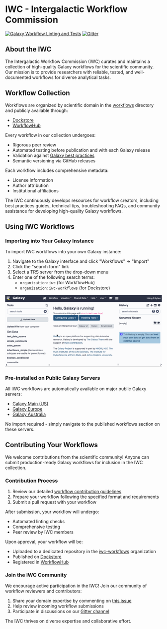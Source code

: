 # IWC - Intergalactic Workflow Commission

[![Galaxy Workflow Linting and Tests](https://github.com/galaxyproject/iwc/actions/workflows/workflow_test.yml/badge.svg?branch=main)](https://github.com/galaxyproject/iwc/actions/workflows/workflow_test.yml/badge.svg?branch=main)
[![Gitter](https://badges.gitter.im/galaxyproject/iwc.svg)](https://gitter.im/galaxyproject/iwc?utm_source=badge&utm_medium=badge&utm_campaign=pr-badge&utm_content=badge)

## About the IWC

The Intergalactic Workflow Commission (IWC) curates and maintains a collection of high-quality Galaxy workflows for the scientific community. Our mission is to provide researchers with reliable, tested, and well-documented workflows for diverse analytical tasks.

## Workflow Collection

Workflows are organized by scientific domain in the [workflows](workflows/) directory and publicly available through:
- [Dockstore](https://dockstore.org/organizations/iwc)
- [WorkflowHub](https://workflowhub.eu/search?utf8=%E2%9C%93&q=IWC#workflows)

Every workflow in our collection undergoes:
- Rigorous peer review
- Automated testing before publication and with each Galaxy release
- Validation against [Galaxy best practices](https://planemo.readthedocs.io/en/latest/best_practices_workflows.html)
- Semantic versioning via GitHub releases

Each workflow includes comprehensive metadata:
- License information
- Author attribution
- Institutional affiliations

The IWC continuously develops resources for workflow creators, including best practices guides, technical tips, troubleshooting FAQs, and community assistance for developing high-quality Galaxy workflows.

## Using IWC Workflows

### Importing into Your Galaxy Instance

To import IWC workflows into your own Galaxy instance:

1. Navigate to the Galaxy interface and click "Workflows" → "Import"
2. Click the "search form" link
3. Select a TRS server from the drop-down menu
4. Enter one of the following search terms:
   - `organization:iwc` (for WorkflowHub)
   - `organization:iwc-workflows` (for Dockstore)

![Workflow Import Process](static/iwc-import.gif)

### Pre-installed on Public Galaxy Servers

All IWC workflows are automatically available on major public Galaxy servers:
- [Galaxy Main (US)](https://usegalaxy.org/workflows/list_published)
- [Galaxy Europe](https://usegalaxy.eu/workflows/list_published)
- [Galaxy Australia](https://usegalaxy.org.au/workflows/list_published)

No import required - simply navigate to the published workflows section on these servers.

## Contributing Your Workflows

We welcome contributions from the scientific community! Anyone can submit production-ready Galaxy workflows for inclusion in the IWC collection.

### Contribution Process

1. Review our detailed [workflow contribution guidelines](workflows/README.md#adding-workflows)
2. Prepare your workflow following the specified format and requirements
3. Submit a pull request with your workflow

After submission, your workflow will undergo:
- Automated linting checks
- Comprehensive testing
- Peer review by IWC members

Upon approval, your workflow will be:
- Uploaded to a dedicated repository in the [iwc-workflows](https://github.com/iwc-workflows) organization
- Published on [Dockstore](https://dockstore.org/organizations/iwc)
- Registered in [WorkflowHub](https://workflowhub.eu/projects/33#workflows)

### Join the IWC Community

We encourage active participation in the IWC! Join our community of workflow reviewers and contributors:

1. Share your domain expertise by commenting on [this issue](https://github.com/galaxyproject/iwc/issues/4)
2. Help review incoming workflow submissions
3. Participate in discussions on our [Gitter channel](https://gitter.im/galaxyproject/iwc)

The IWC thrives on diverse expertise and collaborative effort.

